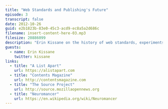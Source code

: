 ```yaml
---
title: "Web Standards and Publishing's Future"
episode: 3
transcript: false
date: 2012-10-26
guid: e2b1823b-83e0-45c3-acd9-ec8a5a2d686c
filename: insert-content-here-03.mp3
filesize: 20886099
description: "Erin Kissane on the history of web standards, experiments in web publishing, and the challenge of predicting the future."
guests: 
  - name: Erin Kissane
    twitter: kissane
links: 
  - title: "A List Apart"
    url: https://alistapart.com
  - title: "Contents Magazine"
    url: http://contentsmagazine.com
  - title: "The Source Project"
    url: http://source.mozillaopennews.org
  - title: "Neuromancer"
    url: https://en.wikipedia.org/wiki/Neuromancer
---
```

